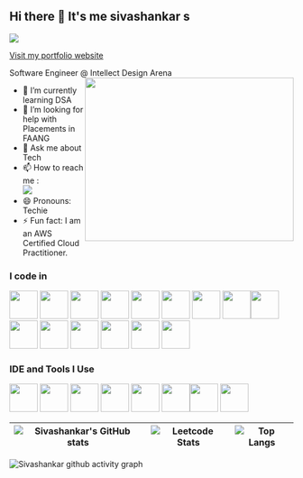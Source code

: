 ## Hi there 👋 It's me sivashankar s

![](https://komarev.com/ghpvc/?username=sivashankar-selvan)

[Visit my portfolio website](https://sivashankar-selvan.github.io/sivashankar-s-portfolio/)


Software Engineer @ Intellect Design Arena
<img align="right" width="370" height="290" src="https://i.pinimg.com/originals/47/f0/34/47f0342cec72b800463bf003eac1257e.gif">
<!--- 🔭 Here's my [portfolio](https://hareesh.web.app/)-->                                                 
- 🌱 I’m currently learning DSA
- 🤔 I’m looking for help with Placements in FAANG
- 💬 Ask me about Tech
- 📫 How to reach me :
<br /> [<img src="https://img.shields.io/badge/LinkedIn-0077B5?style=for-the-badge&logo=linkedin&logoColor=white" />](https://www.linkedin.com/in/sivashankarselvan/)
- 😄 Pronouns: Techie
- ⚡ Fun fact: I am an AWS Certified Cloud Practitioner.

### I code in
<img height="50" width="50" src="https://img.icons8.com/color/48/000000/python.png" /> <img height="50" width="50" src="https://img.icons8.com/color/48/000000/c-programming.png" /> <img height="50" width="50" src="https://img.icons8.com/color/48/000000/c-plus-plus-logo.png" /> <img height="50" width="50" src="https://img.icons8.com/color/48/000000/java-coffee-cup-logo.png" /> <img height="50" width="50" src="https://img.icons8.com/color/48/000000/html-5.png" /> <img height="50" width="50" src="https://img.icons8.com/color/48/000000/css3.png" /> <img height="50" width="50" src="https://img.icons8.com/color/48/000000/bootstrap.png" />
<img height="50" width="50" src="https://img.icons8.com/color/48/000000/javascript.png"/><img height="50" width="50" src="https://img.icons8.com/fluent/48/000000/arduino.png"/> <!--<img height="50" width="50" src="https://img.icons8.com/color/48/000000/react-native.png"/>--> <img height="50" width="50" src="https://img.icons8.com/color/48/000000/google-firebase-console.png"/> <img height="50" width="50" src="https://img.icons8.com/color/48/000000/mysql-logo.png"/> <img height="50" width="50" src="https://img.icons8.com/color/48/000000/mongodb.png"/> <img height="50" width="50" src="https://img.icons8.com/color/48/000000/nodejs.png"/> <img height="50" width="50" src="https://img.icons8.com/color/48/000000/spring-logo.png"/> <!--<img height="50" width="50" src="https://img.icons8.com/fluency/48/000000/handlebar-mustache.png"/> --><!--<img height="50" width="50" src="https://img.icons8.com/color/48/null/graphql.png"/>--><img height="50" width="50" src="https://img.icons8.com/?size=100&id=33039&format=png&color=000000"/>

### IDE and Tools I Use
<img height="50" width="50" src="https://img.icons8.com/color/48/000000/visual-studio-code-2019.png"/> <img height="50" width="50" src="https://img.icons8.com/color/48/000000/pycharm.png"/> <img height="50" width="50" src="https://img.icons8.com/color/50/000000/git.png"/> <img height="50" width="50" src="https://img.icons8.com/dusk/64/000000/anaconda.png"/> <img height="50" src="https://img.icons8.com/officel/480/null/java-eclipse.png"/> <img height="50" src="https://img.icons8.com/color/480/null/notion--v1.png" /><!-- <img height="50" width="50" src="https://img.icons8.com/doodle/48/000000/adobe-photoshop.png"/> <img height="50" width="50" src="https://img.icons8.com/color/48/000000/figma--v1.png"/> --><img height="50" src="https://img.shields.io/badge/Netlify-00C7B7?style=for-the-badge&logo=netlify&logoColor=white"/> <!--<img height="50" src="https://img.shields.io/badge/Adobe%20XD-FF61F6?style=for-the-badge&logo=Adobe%20XD&logoColor=white"/>--><img height="50" width="50" src="https://img.icons8.com/?size=100&id=33039&format=png&color=000000"/>


<!--### 💻 Workspace Spec-->
<!--<img height="30" src="https://img.shields.io/badge/Macbook-Pro_M1-ED1C24?style=for-the-badge&logo=apple&logoColor=white"/>  <img height="30" src="https://img.shields.io/badge/NVIDIA-GTX1650-76B900?style=for-the-badge&logo=nvidia&logoColor=white"/>  <img height="30" src="https://img.shields.io/badge/AMD-Ryzen_5_4600H-ED1C24?style=for-the-badge&logo=amd&logoColor=white"/> -->

![Sivashankar's GitHub stats](https://github-readme-stats.vercel.app/api?username=sivashankar-selvan&theme=dark&) | ![Leetcode Stats](https://leetcard.jacoblin.cool/SIVASHANKARcc?theme=dark&font=Spline%20Sans%20Mono&ext=contest) | ![Top Langs](https://github-readme-stats.vercel.app/api/top-langs/?username=sivashankar-selvan&layout=compact&theme=dark) 
:---:|:---: | :---:


![Sivashankar github activity graph](https://github-readme-activity-graph.vercel.app/graph?username=sivashankar-selvan&bg_color=000000&color=15b730&line=d91212&point=e6f604&area=true&hide_border=true)
